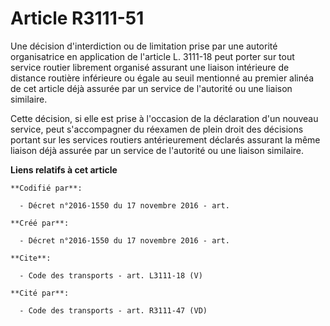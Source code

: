 # Article R3111-51

Une décision d'interdiction ou de limitation prise par une autorité organisatrice en application de l'article L. 3111-18 peut
porter sur tout service routier librement organisé assurant une liaison intérieure de distance routière inférieure ou égale
au seuil mentionné au premier alinéa de cet article déjà assurée par un service de l'autorité ou une liaison similaire. 

Cette décision, si elle est prise à l'occasion de la déclaration d'un nouveau service, peut s'accompagner du réexamen de
plein droit des décisions portant sur les services routiers antérieurement déclarés assurant la même liaison déjà assurée par
un service de l'autorité ou une liaison similaire.

**Liens relatifs à cet article**

	**Codifié par**:

	  - Décret n°2016-1550 du 17 novembre 2016 - art.

	**Créé par**:

	  - Décret n°2016-1550 du 17 novembre 2016 - art.

	**Cite**:

	  - Code des transports - art. L3111-18 (V)

	**Cité par**:

	  - Code des transports - art. R3111-47 (VD)
